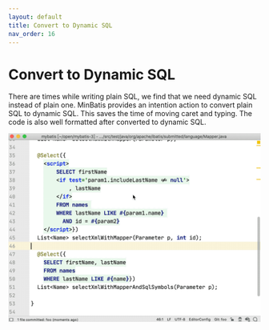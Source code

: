 ```yaml
---
layout: default
title: Convert to Dynamic SQL
nav_order: 16
---
```


# Convert to Dynamic SQL
There are times while writing plain SQL, we find that we need dynamic SQL instead of plain one.
MinBatis provides an intention action to convert plain SQL to dynamic SQL.
This saves the time of moving caret and typing. The code is also well formatted after converted to dynamic SQL.

![convert to dynamic SQL](/assets/images/convert-to-dynamic/convert-to-dynamic-sql.gif)